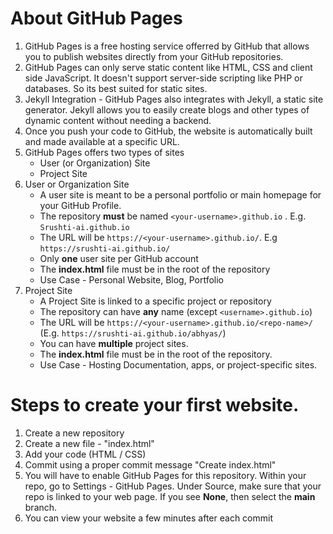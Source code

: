 # About GitHub Pages

1. GitHub Pages is a free hosting service offerred by GitHub that allows you to publish websites directly from your GitHub repositories.
2. GitHub Pages can only serve static content like HTML, CSS and client side JavaScript. It doesn't support server-side scripting like PHP or databases. So its best suited for static sites.
3. Jekyll Integration - GitHub Pages also integrates with Jekyll, a static site generator. Jekyll allows you to easily create blogs and other types of dynamic content without needing a backend.
4. Once you push your code to GitHub, the website is automatically built and made available at a specific URL.
5. GitHub Pages offers two types of sites
   - User (or Organization) Site
   - Project Site
6. User or Organization Site
   - A user site is meant to be a personal portfolio or main homepage for your GitHub Profile.
   - The repository **must** be named `<your-username>.github.io` . E.g. `Srushti-ai.github.io`
   - The URL will be `https://<your-username>.github.io/`. E.g `https://srushti-ai.github.io/`
   - Only **one** user site per GitHub account
   - The **index.html** file must be in the root of the repository
   - Use Case - Personal Website, Blog, Portfolio
7. Project Site
   - A Project Site is linked to a specific project or repository
   - The repository can have **any** name (except `<username>.github.io`)
   - The URL will be `https://<your-username>.github.io/<repo-name>/` (E.g. `https://srushti-ai.github.io/abhyas/`)
   - You can have **multiple** project sites.
   - The **index.html** file must be in the root of the repository.
   - Use Case - Hosting Documentation, apps, or project-specific sites.

# Steps to create your first website.

1. Create a new repository
2. Create a new file - "index.html"
3. Add your code (HTML / CSS)
4. Commit using a proper commit message "Create index.html"
5. You will have to enable GitHub Pages for this repository. Within your repo, go to Settings - GitHub Pages. Under Source, make sure that your repo is linked to your web page.
   If you see **None**, then select the **main** branch.
7. You can view your website a few minutes after each commit
